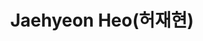 ---
layout: page
title: Jaehyeon Heo(허재현)
description: Integrated PhD program
img: /assets/img/허재현.jpg
importance: 2022
category: current
---